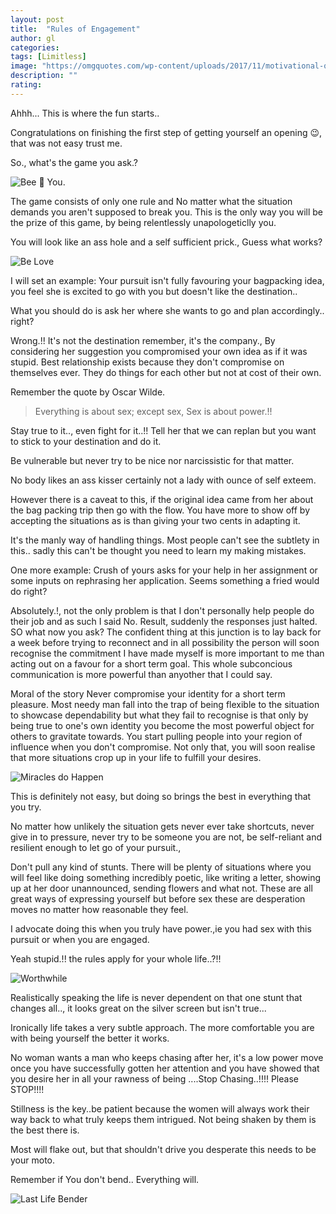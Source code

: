 ```yaml
---
layout: post
title:  "Rules of Engagement"
author: gl
categories:
tags: [Limitless]
image: "https://omgquotes.com/wp-content/uploads/2017/11/motivational-quotes-always-be-yourself.jpg"
description: ""
rating: 
---
```


Ahhh... This is where the fun starts..

Congratulations on finishing the first step of getting yourself an opening 😉, that was not easy trust me.

So., what's the game you ask.?

![Bee 🐝 You. ](https://www.wallquotes.com/sites/default/files/insp0250_02.jpg)

The game consists of only one rule and No matter what the situation demands you aren't supposed to break you.
This is the only way you will be the prize of this game, by being relentlessly unapologeticlly you.

You will look like an ass hole and a self sufficient prick., Guess what works?

![Be Love](https://www.hdwallpapers.in/download/be_love_be_proud_be_you_quotes_4k-HD.jpg)

I will set an example:
Your pursuit isn't fully favouring your bagpacking idea, you feel she is excited to go with you but doesn't like the destination..

What you should do is ask her where she wants to go and plan accordingly.. right?

Wrong.!! It's not the destination remember, it's the company., By considering her suggestion you compromised your own idea as if it was stupid.
Best relationship exists because they don't compromise on themselves ever. They do things for each other but not at cost of their own.

Remember the quote by Oscar Wilde.
> Everything is about sex; except sex, Sex is about power.!!

Stay true to it.., even fight for it..!! Tell her that we can replan but you want to stick to your destination and do it.

Be vulnerable but never try to be nice nor narcissistic for that matter.

No body likes an ass kisser certainly not a lady with ounce of self exteem.

However there is a caveat to this, if the original idea came from her about the bag packing trip then go with the flow.
You have more to show off by accepting the situations as is than giving your two cents in adapting it.

It's the manly way of handling things. Most people can't see the subtlety in this.. sadly this can't be thought you need to learn my making mistakes.

One more example: 
Crush of yours asks for your help in her assignment or some inputs on rephrasing her application. Seems something a fried would do right?

Absolutely.!, not the only problem is that I don't personally help people do their job and as such I said No. Result, suddenly the responses just halted.
SO what now you ask? The confident thing at this junction is to lay back for a week before trying to reconnect and in all possibility the person will soon recognise the commitment I have made myself is more important to me than acting out on a favour for a short term goal. This whole subconcious communication is more powerful than anyother that I could say.

Moral of the story
Never compromise your identity for a short term pleasure. 
Most needy man fall into the trap of being flexible to the situation to showcase dependability but what they fail to recognise is that only by being true to one's own identity you become the most powerful object for others to gravitate towards.
You start pulling people into your region of influence when you don't compromise. Not only that, you will soon realise that more situations crop up in your life to fulfill your desires.

![Miracles do Happen](https://unquote.li/images/screens/resized/en-7nvyl95yxp-quote-oscar-wilde-square-medium.jpg)

This is definitely not easy, but doing so brings the best in everything that you try.

No matter how unlikely the situation gets never ever take shortcuts, never give in to pressure, never try to be someone you are not, be self-reliant and resilient enough to let go of your pursuit.,

Don't pull any kind of stunts. There will be plenty of situations where you will feel like doing something incredibly poetic, like writing a letter, showing up at her door unannounced, sending flowers and what not.
These are all great ways of expressing yourself but before sex these are desperation moves no matter how reasonable they feel.

I advocate doing this when you truly have power.,ie you had sex with this pursuit or when you are engaged.

Yeah stupid.!! the rules apply for your whole life..?!!

![Worthwhile](https://www.scrolldroll.com/wp-content/uploads/2017/06/Bob-Marley-Quotes-7.jpg)

Realistically speaking the life is never dependent on that one stunt that changes all.., it looks great on the silver screen but isn't true...

Ironically life takes a very subtle approach. The more comfortable you are with being yourself the better it works.

No woman wants a man who keeps chasing after her, it's a low power move once you have successfully gotten her attention and you have showed that you desire her in all your rawness of being ....Stop Chasing..!!!! Please STOP!!!!

Stillness is the key..be patient because the women will always work their way back to what truly keeps them intrigued. Not being shaken by them is the best there is.

Most will flake out, but that shouldn't drive you desperate this needs to be your moto. 

Remember if You don't bend.. Everything will.

![Last Life Bender](https://i.pinimg.com/originals/46/f7/4a/46f74abe0a046960d70b171669d966fb.jpg)
